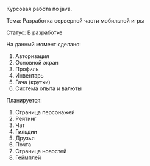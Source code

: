 Курсовая работа по java.

Тема: Разработка серверной части мобильной игры

Статус: В разработке

На данный момент сделано:
1. Авторизация
2. Основной экран
3. Профиль
4. Инвентарь
5. Гача (крутки)
6. Система опыта и валюты

Планируется:
1. Страница персонажей
2. Рейтинг
3. Чат
4. Гильдии
5. Друзья
6. Почта
7. Страница новостей
8. Геймплей
